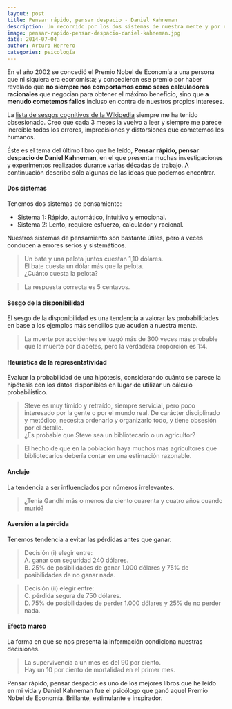 ```yaml
---
layout: post
title: Pensar rápido, pensar despacio - Daniel Kahneman
description: Un recorrido por los dos sistemas de nuestra mente y por nuestros autoengaños más habituales.
image: pensar-rapido-pensar-despacio-daniel-kahneman.jpg
date: 2014-07-04
author: Arturo Herrero
categories: psicología
---
```


En el año 2002 se concedió el Premio Nobel de Economía a una persona que ni
siquiera era economista; y concedieron ese premio por haber revelado que **no
siempre nos comportamos como seres calculadores racionales** que negocian para
obtener el máximo beneficio, sino que **a menudo cometemos fallos** incluso en
contra de nuestros propios intereses.

La [lista de sesgos cognitivos de la Wikipedia][1] siempre me ha tenido
obsesionado. Creo que cada 3 meses la vuelvo a leer y siempre me parece
increíble todos los errores, imprecisiones y distorsiones que cometemos los
humanos.

Éste es el tema del último libro que he leído, **Pensar rápido, pensar
despacio de Daniel Kahneman**, en el que presenta muchas investigaciones y
experimentos realizados durante varias décadas de trabajo. A continuación
describo sólo algunas de las ideas que podemos encontrar.

#### Dos sistemas

Tenemos dos sistemas de pensamiento:

- Sistema 1: Rápido, automático, intuitivo y emocional.
- Sistema 2: Lento, requiere esfuerzo, calculador y racional.

Nuestros sistemas de pensamiento son bastante útiles, pero a veces conducen a
errores serios y sistemáticos.

> Un bate y una pelota juntos cuestan 1,10 dólares.  
El bate cuesta un dólar más que la pelota.  
¿Cuánto cuesta la pelota?

> La respuesta correcta es 5 centavos.

#### Sesgo de la disponibilidad

El sesgo de la disponibilidad es una tendencia a valorar las probabilidades en
base a los ejemplos más sencillos que acuden a nuestra mente.

> La muerte por accidentes se juzgó más de 300 veces más probable que la muerte
> por diabetes, pero la verdadera proporción es 1:4.

#### Heurística de la representatividad

Evaluar la probabilidad de una hipótesis, considerando cuánto se parece la
hipótesis con los datos disponibles en lugar de utilizar un cálculo
probabilístico.

> Steve es muy tímido y retraído, siempre servicial, pero poco interesado por
> la gente o por el mundo real. De carácter disciplinado y metódico, necesita
> ordenarlo y organizarlo todo, y tiene obsesión por el detalle.  
¿Es probable que Steve sea un bibliotecario o un agricultor?

> El hecho de que en la población haya muchos más agricultores que
bibliotecarios debería contar en una estimación razonable.

#### Anclaje

La tendencia a ser influenciados por números irrelevantes.

> ¿Tenía Gandhi más o menos de ciento cuarenta y cuatro años cuando murió?

#### Aversión a la pérdida

Tenemos tendencia a evitar las pérdidas antes que ganar.

> Decisión (i) elegir entre:  
 A. ganar con seguridad 240 dólares.  
 B. 25% de posibilidades de ganar 1.000 dólares y 75% de posibilidades de no ganar nada.

> Decisión (ii) elegir entre:  
 C. pérdida segura de 750 dólares.  
 D. 75% de posibilidades de perder 1.000 dólares y 25% de no perder nada.

#### Efecto marco

La forma en que se nos presenta la información condiciona nuestras decisiones.

> La supervivencia a un mes es del 90 por ciento.  
Hay un 10 por ciento de mortalidad en el primer mes.


Pensar rápido, pensar despacio es uno de los mejores libros que he leído
en mi vida y Daniel Kahneman fue el psicólogo que ganó aquel Premio Nobel de
Economía. Brillante, estimulante e inspirador.


[1]: http://es.wikipedia.org/wiki/Anexo:Sesgos_cognitivos
